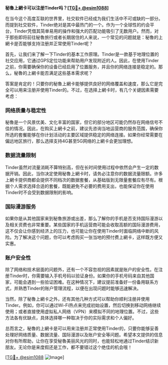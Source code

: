**秘魯上網卡可以注册Tinder吗？[[TG💪+ @esim1088](https://t.me/s/esim1088)]**

在当今这个高度互联的世界里，社交软件已经成为我们生活中不可或缺的一部分。而提到社交软件，Tinder绝对是其中最热门的一个。作为一个全球性的约会平台，Tinder凭借其简单易用的操作和强大的匹配功能吸引了无数用户。然而，对于那些即将前往秘魯旅行或者长期居住的人来说，一个常见的问题就是：秘魯的上網卡是否能够支持注册并正常使用Tinder呢？

首先，让我们来了解一下Tinder的基本工作原理。Tinder是一款基于地理位置的社交应用，它通过GPS定位功能来帮助用户发现附近的人。因此，在使用Tinder之前，你需要确保你的设备已经启用了位置服务，并且你的网络连接是稳定的。那么，秘魯的上網卡能否满足这些基本需求呢？

答案是肯定的！只要你的秘魯上網卡能够提供良好的网络覆盖和速度，那么它是完全可以用来注册并使用Tinder的。不过，在选择上網卡时，有几个关键因素需要考虑：

### **网络质量与稳定性**
秘魯是一个风景优美、文化丰富的国家，但它的部分地区可能仍然存在网络信号不佳的情况。因此，在购买上網卡之前，建议先咨询当地运营商的服务范围，确保你所选的套餐能够在你计划活动的主要区域提供稳定的网络连接。如果你经常需要在偏远地区旅行，那么选择支持4G甚至5G网络的上網卡会更加理想。

### **数据流量限制**
Tinder虽然对流量消耗不算特别高，但在长时间使用过程中依然会产生一定的数据开销。因此，当你决定使用秘魯上網卡时，请务必注意你的数据流量限额。许多上網卡提供商都会提供不同档次的数据套餐，从基础版到无限量套餐应有尽有。根据个人需求选择合适的套餐，既能避免不必要的费用支出，也能保证你在使用Tinder时不会受到数据限制的影响。

### **国际漫游服务**
如果你是从其他国家来到秘魯旅游或出差，那么了解你的手机是否支持国际漫游以及相关资费也非常重要。某些国家的手机运营商可能会收取高额的国际漫游费用，这不仅会让你感到经济上的压力，也可能让你在使用Tinder时面临网络中断的风险。为了解决这个问题，你可以考虑购买一张当地的预付费上網卡，这样既方便又实惠。

### **账户安全性**
除了网络和技术层面的问题外，还有一个不容忽视的因素就是账户的安全性。在注册Tinder时，你需要输入手机号码以验证身份。如果你的手机号码来自其他国家，可能会遇到一些验证困难。在这种情况下，建议提前准备好一份备用联系方式，并熟悉Tinder的账户管理流程，以便在出现问题时能够迅速解决。

当然，除了秘魯上網卡之外，还有其他几种方式可以帮助你顺利注册并使用Tinder。例如，你可以通过Wi-Fi热点来完成初始设置，然后切换到移动网络继续使用；或者直接使用虚拟私人网络（VPN）来模拟不同的地理位置。不过，这些方法各有优缺点，具体选择哪一种取决于你的实际需求和个人偏好。

总而言之，秘魯的上網卡是可以用来注册并正常使用Tinder的，只要你能够妥善处理好网络质量、数据流量、国际漫游以及账户安全等问题。希望本文提供的信息对你有所帮助，让你在享受秘魯美丽风光的同时，也能轻松地通过Tinder结识新朋友。无论你是来度假还是工作，都不要错过这个绝佳的机会哦！

[[TG💪+ @esim1088](https://t.me/s/esim1088) ![Image](https://i.postimg.cc/4NQfJmqS/Snipaste-2025-05-13-00-14-12.png)]